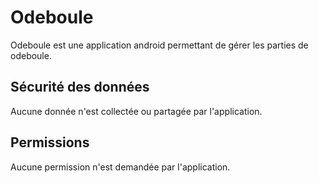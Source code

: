 # Odeboule

Odeboule est une application android permettant de gérer les parties de odeboule.

## Sécurité des données

Aucune donnée n'est collectée ou partagée par l'application.

## Permissions

Aucune permission n'est demandée par l'application.